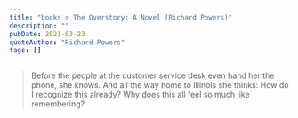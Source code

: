```yaml
---
title: "books > The Overstory: A Novel (Richard Powers)"
description: ""
pubDate: 2021-03-23
quoteAuthor: "Richard Powers"
tags: []
---
```


> Before the people at the customer service desk even hand her the phone, she knows. And all the way home to Illinois she thinks: How do I recognize this already? Why does this all feel so much like remembering?